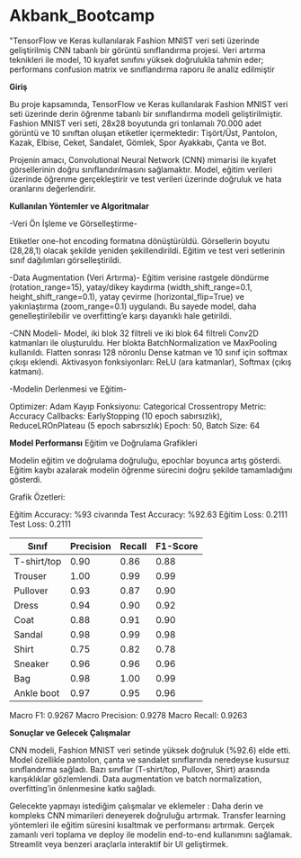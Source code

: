 # Akbank_Bootcamp
"TensorFlow ve Keras kullanılarak Fashion MNIST veri seti üzerinde geliştirilmiş CNN tabanlı bir görüntü sınıflandırma projesi. Veri artırma teknikleri ile model, 10 kıyafet sınıfını yüksek doğrulukla tahmin eder; performans confusion matrix ve sınıflandırma raporu ile analiz edilmiştir

**Giriş**

Bu proje kapsamında, TensorFlow ve Keras kullanılarak Fashion MNIST veri seti üzerinde derin öğrenme tabanlı bir sınıflandırma modeli geliştirilmiştir. Fashion MNIST veri seti, 28x28 boyutunda gri tonlamalı 70.000 adet görüntü ve 10 sınıftan oluşan etiketler içermektedir: Tişört/Üst, Pantolon, Kazak, Elbise, Ceket, Sandalet, Gömlek, Spor Ayakkabı, Çanta ve Bot.

Projenin amacı, Convolutional Neural Network (CNN) mimarisi ile kıyafet görsellerinin doğru sınıflandırılmasını sağlamaktır. Model, eğitim verileri üzerinde öğrenme gerçekleştirir ve test verileri üzerinde doğruluk ve hata oranlarını değerlendirir.

**Kullanılan Yöntemler ve Algoritmalar**

-Veri Ön İşleme ve Görselleştirme-

Etiketler one-hot encoding formatına dönüştürüldü.
Görsellerin boyutu (28,28,1) olacak şekilde yeniden şekillendirildi.
Eğitim ve test veri setlerinin sınıf dağılımları görselleştirildi.

-Data Augmentation (Veri Artırma)-
Eğitim verisine rastgele döndürme (rotation_range=15), yatay/dikey kaydırma (width_shift_range=0.1, height_shift_range=0.1), yatay çevirme (horizontal_flip=True) ve yakınlaştırma (zoom_range=0.1) uygulandı.
Bu sayede model, daha genelleştirilebilir ve overfitting’e karşı dayanıklı hale getirildi.

-CNN Modeli-
Model, iki blok 32 filtreli ve iki blok 64 filtreli Conv2D katmanları ile oluşturuldu.
Her blokta BatchNormalization ve MaxPooling kullanıldı.
Flatten sonrası 128 nöronlu Dense katman ve 10 sınıf için softmax çıkışı eklendi.
Aktivasyon fonksiyonları: ReLU (ara katmanlar), Softmax (çıkış katmanı).

-Modelin Derlenmesi ve Eğitim-

Optimizer: Adam
Kayıp Fonksiyonu: Categorical Crossentropy
Metric: Accuracy
Callbacks: EarlyStopping (10 epoch sabırsızlık), ReduceLROnPlateau (5 epoch sabırsızlık)
Epoch: 50, Batch Size: 64

**Model Performansı**
Eğitim ve Doğrulama Grafikleri

Modelin eğitim ve doğrulama doğruluğu, epochlar boyunca artış gösterdi.
Eğitim kaybı azalarak modelin öğrenme sürecini doğru şekilde tamamladığını gösterdi.

Grafik Özetleri:

Eğitim Accuracy: %93 civarında
Test Accuracy: %92.63
Eğitim Loss: 0.2111
Test Loss: 0.2111

| Sınıf       | Precision | Recall | F1-Score |
| ----------- | --------- | ------ | -------- |
| T-shirt/top | 0.90      | 0.86   | 0.88     |
| Trouser     | 1.00      | 0.99   | 0.99     |
| Pullover    | 0.93      | 0.87   | 0.90     |
| Dress       | 0.94      | 0.90   | 0.92     |
| Coat        | 0.88      | 0.91   | 0.90     |
| Sandal      | 0.98      | 0.99   | 0.98     |
| Shirt       | 0.75      | 0.82   | 0.78     |
| Sneaker     | 0.96      | 0.96   | 0.96     |
| Bag         | 0.98      | 1.00   | 0.99     |
| Ankle boot  | 0.97      | 0.95   | 0.96     |

Macro F1: 0.9267
Macro Precision: 0.9278
Macro Recall: 0.9263

**Sonuçlar ve Gelecek Çalışmalar**

CNN modeli, Fashion MNIST veri setinde yüksek doğruluk (%92.6) elde etti.
Model özellikle pantolon, çanta ve sandalet sınıflarında neredeyse kusursuz sınıflandırma sağladı.
Bazı sınıflar (T-shirt/top, Pullover, Shirt) arasında karışıklıklar gözlemlendi.
Data augmentation ve batch normalization, overfitting’in önlenmesine katkı sağladı.

Gelecekte yapmayı istediğim çalışmalar ve eklemeler : 
Daha derin ve kompleks CNN mimarileri deneyerek doğruluğu artırmak.
Transfer learning yöntemleri ile eğitim süresini kısaltmak ve performansı artırmak.
Gerçek zamanlı veri toplama ve deploy ile modelin end-to-end kullanımını sağlamak.
Streamlit veya benzeri araçlarla interaktif bir UI geliştirmek.
